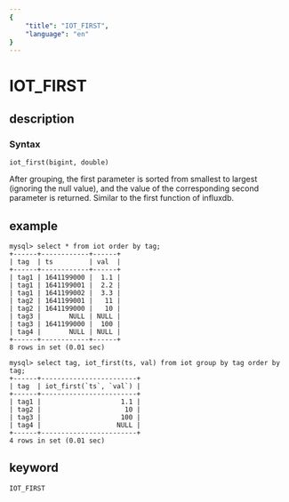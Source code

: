 ```yaml
---
{
    "title": "IOT_FIRST",
    "language": "en"
}
---
```


<!-- 
Licensed to the Apache Software Foundation (ASF) under one
or more contributor license agreements.  See the NOTICE file
distributed with this work for additional information
regarding copyright ownership.  The ASF licenses this file
to you under the Apache License, Version 2.0 (the
"License"); you may not use this file except in compliance
with the License.  You may obtain a copy of the License at

  http://www.apache.org/licenses/LICENSE-2.0

Unless required by applicable law or agreed to in writing,
software distributed under the License is distributed on an
"AS IS" BASIS, WITHOUT WARRANTIES OR CONDITIONS OF ANY
KIND, either express or implied.  See the License for the
specific language governing permissions and limitations
under the License.
-->

# IOT_FIRST
## description
### Syntax

`iot_first(bigint, double)`

After grouping, the first parameter is sorted from smallest to largest (ignoring the null value), and the value of the corresponding second parameter is returned. Similar to the first function of influxdb.

## example

```
mysql> select * from iot order by tag;
+------+------------+------+
| tag  | ts         | val  |
+------+------------+------+
| tag1 | 1641199000 |  1.1 |
| tag1 | 1641199001 |  2.2 |
| tag1 | 1641199002 |  3.3 |
| tag2 | 1641199001 |   11 |
| tag2 | 1641199000 |   10 |
| tag3 |       NULL | NULL |
| tag3 | 1641199000 |  100 |
| tag4 |       NULL | NULL |
+------+------------+------+
8 rows in set (0.01 sec)

mysql> select tag, iot_first(ts, val) from iot group by tag order by tag;
+------+------------------------+
| tag  | iot_first(`ts`, `val`) |
+------+------------------------+
| tag1 |                    1.1 |
| tag2 |                     10 |
| tag3 |                    100 |
| tag4 |                   NULL |
+------+------------------------+
4 rows in set (0.01 sec)
```

## keyword

    IOT_FIRST

